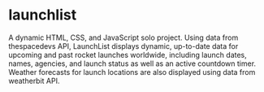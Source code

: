 # launchlist

A dynamic HTML, CSS, and JavaScript solo project. Using data from thespacedevs API, LaunchList displays dynamic, up-to-date data for upcoming and past rocket launches worldwide, including launch dates, names, agencies, and launch status as well as an active countdown timer. Weather forecasts for launch locations are also displayed using data from weatherbit API.

